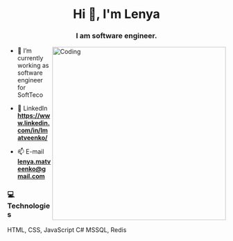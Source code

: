 <h1 align="center">Hi 👋, I'm Lenya</h1>
<h3 align="center">I am software engineer.</h3>
<img align="right" alt="Coding" width="400" src="https://camo.githubusercontent.com/5ddf73ad3a205111cf8c686f687fc216c2946a75005718c8da5b837ad9de78c9/68747470733a2f2f7468756d62732e6766796361742e636f6d2f4576696c4e657874446576696c666973682d736d616c6c2e676966">


- 💼 I’m currently working as software engineer for SoftTeco

- 💬 LinkedIn **https://www.linkedin.com/in/lmatveenko/**

- 📫 E-mail **lenya.matveenko@gmail.com**

<h3 align="left">💻 Technologies</h3>
<p align="left">
  HTML, CSS, JavaScript
  C#
  MSSQL, Redis
</p>
